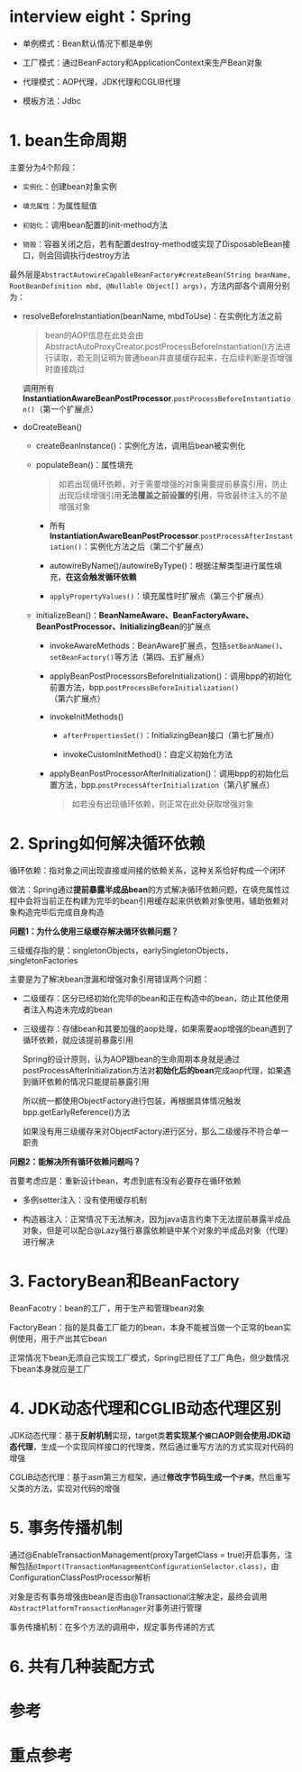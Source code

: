 # interview eight：Spring

- 单例模式：Bean默认情况下都是单例

- 工厂模式：通过BeanFactory和ApplicationContext来生产Bean对象

- 代理模式：AOP代理，JDK代理和CGLIB代理

- 模板方法：Jdbc

# **1. bean生命周期**

主要分为4个阶段：

- `实例化`：创建bean对象实例

- `填充属性`：为属性赋值

- `初始化`：调用bean配置的init-method方法

- `销毁`：容器关闭之后，若有配置destroy-method或实现了DisposableBean接口，则会回调执行destroy方法

最外层是`AbstractAutowireCapableBeanFactory#createBean(String beanName, RootBeanDefinition mbd, @Nullable Object[] args)`，方法内部各个调用分别为：

- resolveBeforeInstantiation(beanName, mbdToUse)：在实例化方法之前

    > bean的AOP信息在此处会由AbstractAutoProxyCreator.postProcessBeforeInstantiation()方法进行读取，若无则证明为普通bean并直接缓存起来，在后续判断是否增强时直接跳过

    调用所有**InstantiationAwareBeanPostProcessor**.`postProcessBeforeInstantiation()`（第一个扩展点） 

- doCreateBean()

    - createBeanInstance()：实例化方法，调用后bean被实例化

    - populateBean()：属性填充

        > 如若出现循环依赖，对于需要增强的对象需要提前暴露引用，防止出现后续增强引用**无法覆盖之前设置的引用**，导致最终注入的不是增强对象

        - 所有**InstantiationAwareBeanPostProcessor**.`postProcessAfterInstantiation()`：实例化方法之后（第二个扩展点）

        - autowireByName()/autowireByType()：根据注解类型进行属性填充，**在这会触发循环依赖**


        - `applyPropertyValues()`：填充属性时扩展点（第三个扩展点）

    - initializeBean()：**BeanNameAware、BeanFactoryAware、BeanPostProcessor、InitializingBean**的扩展点

        - invokeAwareMethods：BeanAware扩展点，包括`setBeanName()`、`setBeanFactory()`等方法（第四、五扩展点）

        - applyBeanPostProcessorsBeforeInitialization()：调用bpp的初始化前置方法，bpp.`postProcessBeforeInitialization()`（第六扩展点）

        - invokeInitMethods()

            - `afterPropertiesSet()`：InitializingBean接口（第七扩展点）

            - invokeCustomInitMethod()：自定义初始化方法

        - applyBeanPostProcessorAfterInitialization()：调用bpp的初始化后置方法，bpp.`postProcessAfterInitialization`（第八扩展点）

            > 如若没有出现循环依赖，则正常在此处获取增强对象

# **2. Spring如何解决循环依赖**

循环依赖：指对象之间出现直接或间接的依赖关系，这种关系恰好构成一个闭环

做法：Spring通过**提前暴露半成品bean**的方式解决循环依赖问题，在填充属性过程中会将当前正在构建为完毕的bean引用缓存起来供依赖对象使用，辅助依赖对象构造完毕后完成自身构造

**问题1：为什么使用三级缓存解决循环依赖问题？**

三级缓存指的是：singletonObjects，earlySingletonObjects，singletonFactories

主要是为了解决bean泄漏和增强对象引用错误两个问题：

- 二级缓存：区分已经初始化完毕的bean和正在构造中的bean，防止其他使用者注入构造未完成的bean

- 三级缓存：存储bean和其要加强的aop处理，如果需要aop增强的bean遇到了循环依赖，就应该提前暴露引用

    Spring的设计原则，认为AOP跟bean的生命周期本身就是通过postProcessAfterInitialization方法对**初始化后的bean**完成aop代理，如果遇到循环依赖的情况只能提前暴露引用
    
    所以统一都使用ObjectFactory进行包装，再根据具体情况触发bpp.getEarlyReference()方法

    如果没有用三级缓存来对ObjectFactory进行区分，那么二级缓存不符合单一职责

**问题2：能解决所有循环依赖问题吗？**

首要考虑应是：重新设计bean，考虑到底有没有必要存在循环依赖

- 多例setter注入：没有使用缓存机制

- 构造器注入：正常情况下无法解决，因为java语言约束下无法提前暴露半成品对象，但是可以配合@Lazy强行暴露依赖链中某个对象的半成品对象（代理）进行解决

# **3. FactoryBean和BeanFactory**

BeanFacotry：bean的工厂，用于生产和管理bean对象

FactoryBean：指的是具备工厂能力的bean，本身不能被当做一个正常的bean实例使用，用于产出其它bean

正常情况下bean无须自己实现工厂模式，Spring已担任了工厂角色，但少数情况下bean本身就应是工厂

# **4. JDK动态代理和CGLIB动态代理区别**

JDK动态代理：基于**反射机制**实现，target类**若实现某个`接口`AOP则会使用JDK动态代理**，生成一个实现同样接口的代理类，然后通过重写方法的方式实现对代码的增强

CGLIB动态代理：基于asm第三方框架，通过**修改字节码生成一个`子类`**，然后重写父类的方法，实现对代码的增强

# **5. 事务传播机制**

通过@EnableTransactionManagement(proxyTargetClass = true)开启事务，注解包括`@Import(TransactionManagementConfigurationSelector.class)`，由ConfigurationClassPostProcessor解析

对象是否有事务增强由bean是否由@Transactional注解决定，最终会调用`AbstractPlatformTransactionManager`对事务进行管理

事务传播机制：在多个方法的调用中，规定事务传递的方式


# **6. 共有几种装配方式**


# 参考

# 重点参考